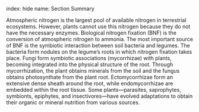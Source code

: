 index: hide
name: Section Summary

Atmospheric nitrogen is the largest pool of available nitrogen in terrestrial ecosystems. However, plants cannot use this nitrogen because they do not have the necessary enzymes. Biological nitrogen fixation (BNF) is the conversion of atmospheric nitrogen to ammonia. The most important source of BNF is the symbiotic interaction between soil bacteria and legumes. The bacteria form nodules on the legume’s roots in which nitrogen fixation takes place. Fungi form symbiotic associations (mycorrhizae) with plants, becoming integrated into the physical structure of the root. Through mycorrhization, the plant obtains minerals from the soil and the fungus obtains photosynthate from the plant root. Ectomycorrhizae form an extensive dense sheath around the root, while endomycorrhizae are embedded within the root tissue. Some plants—parasites, saprophytes, symbionts, epiphytes, and insectivores—have evolved adaptations to obtain their organic or mineral nutrition from various sources.
